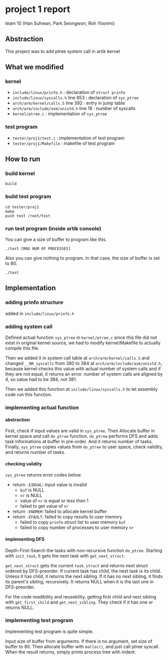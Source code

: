 # project 1 report
team 10 (Han Suhwan, Park Seongwon, Roh Yoonmi)

## Abstraction

This project was to add ptree system call in artik kernel


## What we modified

### kernel

* `include/linux/prinfo.h` : declaration of `struct prinfo`
* `include/linux/syscalls.h` line 853 : declaration of `sys_ptree`
* `arch/arm/kernel/calls.S` line 392 : entry in jump table
* `arch/arm/include/asm/unistd.h` line 18 : number of syscalls
* `kernel/ptree.c` : implementation of `sys_ptree`

### test program

* `tester/proj1/test.c` : implementation of test program
* `tester/proj1/Makefile` : makefile of test program


## How to run

### build kernel

```
build
```

### build test program

```
cd tester/proj1
make
push test /root/test
```

### run test program (inside artik console)

You can give a size of buffer to program like this.

```
./test [MAX NUM OF PROCESSES]
```

Also you can give nothing to program.
In that case, the size of buffer is set to 80.

```
./test
```


## Implementation

### adding prinfo structure

added in `include/linux/prinfo.h`


### adding system call

Defined actual function `sys_ptree` in `kernel/ptree.c`
since this file did not exist in original kernel source, we had to modify kernel/Makefile to actually compile this file.

Then we added it in system call table at `arch/arm/kernel/calls.S` and changed `__NR_syscalls` from 380 to 384 at `arch/arm/include/asm/unistd.h`, because kernel checks this value with actual number of system calls and if they are not equal, it returns an error.
number of system calls are aligned by 4, so value had to be 384, not 381.

Then we added this function at `include/linux/syscalls.h` to let assembly code run this function.


### implementing actual function

#### abstraction
First, check if input values are valid in `sys_ptree`.
Then Allocate buffer in kernel space and call `do_ptree` function.
`do_ptree` performs DFS and adds task informations at buffer in pre-order.
And it returns number of tasks.
Finally, `sys_ptree` copies values from `do_ptree` to user space, check validity, and returns number of tasks.


#### checking validity
`sys_ptree` returns error codes below.
* return `-EINVAL`: input value is invalid
    * `buf` is NULL
    * `nr` is NULL
    * value of `nr` is equal or less then 1
    * failed to get value of `nr`
* return `-ENOMEM`: failed to allocate kernel buffer
* return `-EFAULT`: failed to copy results to user memory
    * failed to copy `prinfo` struct list to user memory `buf`
    * failed to copy number of processes to user memory `nr`

#### implementing DFS
Depth-First-Search the tasks with non-recursive function `do_ptree`.
Starting with `init_task`, it gets the next task with `get_next_struct`.

`get_next_struct` gets the current `task_struct`
and returns next struct ordered by DFS-preorder.
If current task has child, the next task is its child.
Unless it has child, it returns the next sibling.
If it has no next sibling, it finds its parent's sibling, recursively.
It returns NULL when it is the last one in DFS-preorder.

For the code readibility and reusebility,
getting first child and next sibling with `get_first_child` and `get_next_sibling`.
They check if it has one or returns NULL.


### implementing test program
Implementing test program is quite simple.

Input size of buffer from arguments.
If there is no argument, set size of buffer to 80.
Then allocate buffer with `malloc()`, and just call ptree syscall.
When the result returns, simply prints process tree with indent.
